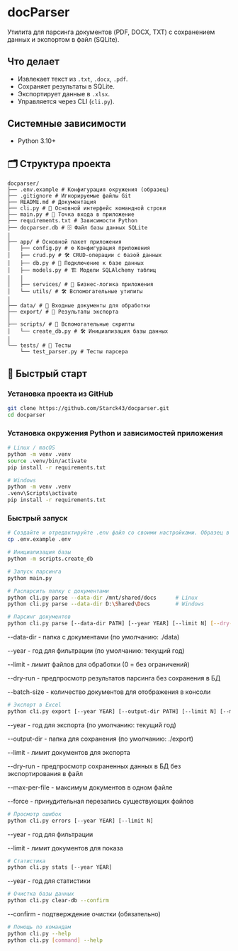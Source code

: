 # docParser

Утилита для парсинга документов (PDF, DOCX, TXT) с сохранением данных и экспортом в файл (SQLite).

## Что делает
- Извлекает текст из `.txt`, `.docx`, `.pdf`.
- Сохраняет результаты в SQLite.
- Экспортирует данные в `.xlsx`.
- Управляется через CLI (`cli.py`).

## Системные зависимости
- Python 3.10+


## 🗂 Структура проекта
```
docparser/
├── .env.example # Конфигурация окружения (образец)
├── .gitignore # Игнорируемые файлы Git
├── README.md # Документация
├── cli.py # 📌 Основной интерфейс командной строки
├── main.py # 🚀 Точка входа в приложение
├── requirements.txt # Зависимости Python
├── docparser.db # 🗄️ Файл базы данных SQLite
│
├── app/ # Основной пакет приложения
│   ├── config.py # ⚙️ Конфигурация приложения
│   ├── crud.py # 🛠️ CRUD-операции с базой данных
│   ├── db.py # 🔌 Подключение к базе данных
│   ├── models.py # 🏗️ Модели SQLAlchemy таблиц
│   │
│   ├── services/ # 🧩 Бизнес-логика приложения
│   └── utils/ # 🛠️ Вспомогательные утилиты
│
├── data/ # 📂 Входные документы для обработки
├── export/ # 📁 Результаты экспорта
│
├── scripts/ # 📜 Вспомогательные скрипты
│   └── create_db.py # 🛠️ Инициализация базы данных
│
└── tests/ # 🧪 Тесты
    └── test_parser.py # Тесты парсера
```

## 🚀 Быстрый старт

### Установка проекта из GitHub

```bash
git clone https://github.com/Starck43/docparser.git
cd docparser
````

### Установка окружения Python и зависимостей приложения
```bash
# Linux / macOS
python -m venv .venv
source .venv/bin/activate
pip install -r requirements.txt

# Windows
python -m venv .venv
.venv\Scripts\activate
pip install -r requirements.txt
```

### Быстрый запуск
```bash
# Создайте и отредактируйте .env файл со своими настройками. Образец в .env.example
cp .env.example .env

# Инициализация базы
python -m scripts.create_db 

# Запуск парсинга
python main.py

# Распарсить папку с документами
python cli.py parse --data-dir /mnt/shared/docs      # Linux
python cli.py parse --data-dir D:\Shared\Docs        # Windows

# Парсинг документов
python cli.py parse [--data-dir PATH] [--year YEAR] [--limit N] [--dry-run] [--batch-size N]
```
--data-dir - папка с документами (по умолчанию: ./data)

--year - год для фильтрации (по умолчанию: текущий год)

--limit - лимит файлов для обработки (0 = без ограничений)

--dry-run - предпросмотр результатов парсинга без сохранения в БД

--batch-size - количество документов для отображения в консоли

```bash
# Экспорт в Excel
python cli.py export [--year YEAR] [--output-dir PATH] [--limit N] [--max-per-file N] [--force]
```
--year - год для экспорта (по умолчанию: текущий год)

--output-dir - папка для сохранения (по умолчанию: ./export)

--limit - лимит документов для экспорта

--dry-run - предпросмотр сохраненных данных в БД без экспортирования в файл

--max-per-file - максимум документов в одном файле

--force - принудительная перезапись существующих файлов

```bash
# Просмотр ошибок
python cli.py errors [--year YEAR] [--limit N]
```

--year - год для фильтрации

--limit - лимит документов для показа


```bash
# Статистика
python cli.py stats [--year YEAR]
```
--year - год для статистики


```bash
# Очистка базы данных
python cli.py clear-db --confirm
```
--confirm - подтверждение очистки (обязательно)


```bash
# Помощь по командам
python cli.py --help
python cli.py [command] --help
```
